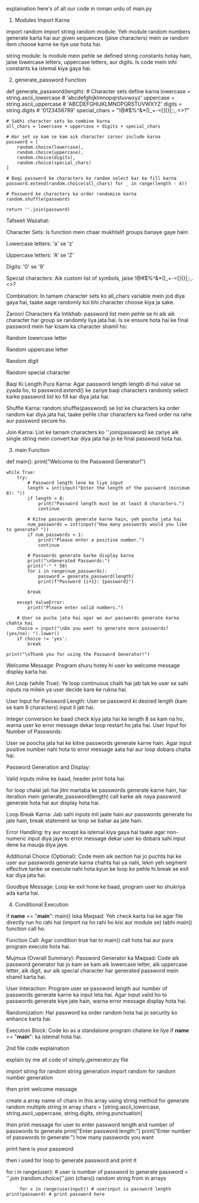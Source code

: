 explaination here's of all our code in roman urdu of
 main.py

1. Modules Import Karna



import random
import string
random module:
Yeh module random numbers generate karta hai aur given sequences (jaise characters) mein se random item choose karne ke liye use hota hai.

string module:
Is module mein pehle se defined string constants hotay hain, jaise lowercase letters, uppercase letters, aur digits. Is code mein inhi constants ka istemal kiya gaya hai.

2. generate_password Function



def generate_password(length):
    # Character sets define karna
    lowercase = string.ascii_lowercase          # 'abcdefghijklmnopqrstuvwxyz'
    uppercase = string.ascii_uppercase          # 'ABCDEFGHIJKLMNOPQRSTUVWXYZ'
    digits = string.digits                      # '0123456789'
    special_chars = "!@#$%^&*()_+-=[]{}|;:,.<>?"
    
    # Sabhi character sets ko combine karna
    all_chars = lowercase + uppercase + digits + special_chars
    
    # Har set se kam se kam aik character zaroor include karna
    password = [
        random.choice(lowercase),
        random.choice(uppercase),
        random.choice(digits),
        random.choice(special_chars)
    ]
    
    # Baqi password ke characters ko random select kar ke fill karna
    password.extend(random.choice(all_chars) for _ in range(length - 4))
    
    # Password ke characters ka order randomize karna
    random.shuffle(password)
    
    return ''.join(password)



Tafseeli Wazahat:

Character Sets:
Is function mein chaar mukhtalif groups banaye gaye hain:

Lowercase letters: 'a' se 'z'

Uppercase letters: 'A' se 'Z'

Digits: '0' se '9'

Special characters: Aik custom list of symbols, jaise !@#$%^&*()_+-=[]{}|;:,.<>?

Combination:
In tamam character sets ko all_chars variable mein jod diya gaya hai, taake aage randomly koi bhi character choose kiya ja sake.

Zaroori Characters Ka Intikhab:
password list mein pehle se hi aik aik character har group se randomly liya jata hai. Is se ensure hota hai ke final password mein har kisam ka character shamil ho:

Random lowercase letter

Random uppercase letter

Random digit

Random special character

Baqi Ki Length Pura Karna:
Agar password length length di hui value se zyada ho, to password.extend() ke zariye baqi characters randomly select karke password list ko fill kar diya jata hai.

Shuffle Karna:
random.shuffle(password) se list ke characters ka order random kar diya jata hai, taake pehle char characters ka fixed order na rahe aur password secure ho.

Join Karna:
List ke tamam characters ko ''.join(password) ke zariye aik single string mein convert kar diya jata hai jo ke final password hota hai.

3. main Function




def main():
    print("Welcome to the Password Generator!")
    
    while True:
        try:
            # Password length lene ke liye input
            length = int(input("Enter the length of the password (minimum 8): "))
            if length < 8:
                print("Password length must be at least 8 characters.")
                continue
            
            # Kitne passwords generate karne hain, yeh poocha jata hai
            num_passwords = int(input("How many passwords would you like to generate? "))
            if num_passwords < 1:
                print("Please enter a positive number.")
                continue
            
            # Passwords generate karke display karna
            print("\nGenerated Passwords:")
            print("-" * 50)
            for i in range(num_passwords):
                password = generate_password(length)
                print(f"Password {i+1}: {password}")
            
            break
            
        except ValueError:
            print("Please enter valid numbers.")
        
        # User se pucha jata hai agar wo aur passwords generate karna chahta hai
        choice = input("\nDo you want to generate more passwords? (yes/no): ").lower()
        if choice != 'yes':
            break
    
    print("\nThank you for using the Password Generator!")

Welcome Message:
Program shuru hotey hi user ko welcome message display karta hai.

Ain Loop (while True):
Ye loop continuous chalti hai jab tak ke user se sahi inputs na milein ya user decide kare ke rukna hai.


User Input for Password Length:
User se password ki desired length (kam se kam 8 characters) input li jati hai.

Integer conversion ke baad check kiya jata hai ke length 8 se kam na ho, warna user ko error message dekar loop restart ho jata hai.
User Input for Number of Passwords:

User se poocha jata hai ke kitne passwords generate karne hain.
Agar input positive number nahi hota to error message aata hai aur loop dobara chalta hai.

Password Generation and Display:

Valid inputs milne ke baad, header print hota hai.

for loop chalai jati hai jitni martaba ke passwords generate karne hain, har iteration mein generate_password(length) call karke aik naya password generate hota hai aur display hota hai.

Loop Break Karna:
Jab sahi inputs mil jaate hain aur passwords generate ho jate hain, break statement se loop se bahar aa jate hain.

Error Handling:
try aur except ka istemal kiya gaya hai taake agar non-numeric input diya jaye to error message dekar user ko dobara sahi input dene ka mauqa diya jaye.

Additional Choice (Optional):
Code mein aik section hai jo puchta hai ke user aur passwords generate karna chahta hai ya nahi, lekin yeh segment effective tarike se execute nahi hota kyun ke loop ko pehle hi break se exit kar diya jata hai.

Goodbye Message:
Loop ke exit hone ke baad, program user ko shukriya ada karta hai.



4. Conditional Execution



if __name__ == "__main__":
    main()
Iska Maqsad:
Yeh check karta hai ke agar file directly run ho rahi hai (import na ho rahi ho kisi aur module se) tabhi main() function call ho.

Function Call:
Agar condition true hai to main() call hota hai aur pura program execute hota hai.

Mujmua (Overall Summary):
Password Generator ka Maqsad:
Code aik password generator hai jo kam se kam aik lowercase letter, aik uppercase letter, aik digit, aur aik special character har generated password mein shamil karta hai.

User Interaction:
Program user se password length aur number of passwords generate karne ka input leta hai. Agar input valid ho to passwords generate kiye jate hain, warna error message display hota hai.

Randomization:
Har password ka order random hota hai jo security ko enhance karta hai.

Execution Block:
Code ko as a standalone program chalane ke liye if __name__ == "__main__": ka istemal hota hai.






2nd file code explaination

explain by me all code of simply_gemerator.py file

import string for random string generation
import random for random number generation

then print welcome message

create a array  name of chars in this array using string method for generate random multiple string in array
chars = [string.ascii_lowercase, string.ascii_uppercase, string.digits, string.punctuation]


then print message for user to enter password length and number of passwords to generate
print("Enter password length:")
print("Enter number of passwords to generate:") how many passwords you want

print here is your password 



then i used for loop to generate password and print it


for i in range(user): # user is number of password to generate
    password = ''.join (random.choice(''.join (chars)) random string from in arrays
    
         for x in range(userinput)) # userinput is password length
    print(password) # print password here
